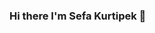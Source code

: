 ### Hi there I'm Sefa Kurtipek 👋

<!--
**sefakurtipek/sefakurtipek** is a ✨ _special_ ✨ repository because its `README.md` (this file) appears on your GitHub profile.

Here are some ideas to get you started:

- 🔭 I’m currently working on ...
- 🌱 I’m currently learning ...
- 👯 I’m looking to collaborate on ...
- 🤔 I’m looking for help with ...
- 💬 Ask me about Computer Vision, C++ and Robotics.
- 📫 How to reach me: skurtipek@gmail.com
- 😄 Pronouns: 
- ⚡ Fun fact: 
-->
